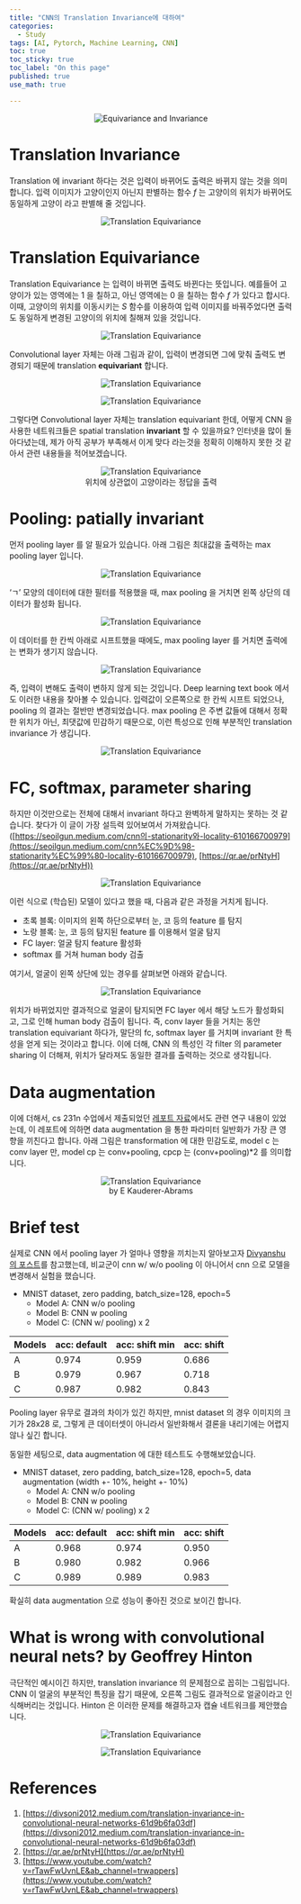 ```yaml
---
title: "CNN의 Translation Invariance에 대하여"
categories:
  - Study
tags: [AI, Pytorch, Machine Learning, CNN]
toc: true
toc_sticky: true
toc_label: "On this page"
published: true
use_math: true

---
```


<center>
<figure style="width:70%"> <img src="/Images/Study/cnn-translation/0.png" alt="Equivariance and Invariance"/>
</figure>
</center>

# Translation Invariance
Translation 에 invariant 하다는 것은 입력이 바뀌어도 출력은 바뀌지 않는 것을 의미합니다. 입력 이미지가 고양이인지 아닌지 판별하는 함수 $f$ 는 고양이의 위치가 바뀌어도 동일하게 고양이 라고 판별해 줄 것입니다.

<center>
<figure style="width:70%"> <img src="/Images/Study/cnn-translation/2.png" alt="Translation Equivariance"/>
</figure>
</center>


# Translation Equivariance

Translation Equivariance 는 입력이 바뀌면 출력도 바뀐다는 뜻입니다. 예를들어 고양이가 있는 영역에는 1 을 칠하고, 아닌 영역에는 0 을 칠하는 함수 $f$ 가 있다고 합시다. 이때, 고양이의 위치를 이동시키는 $S$ 함수를 이용하여 입력 이미지를 바꿔주었다면 출력도 동일하게 변경된 고양이의 위치에 칠해져 있을 것입니다.

<center>
<figure style="width:70%"> <img src="/Images/Study/cnn-translation/1.png" alt="Translation Equivariance"/>
</figure>
</center>

Convolutional layer 자체는 아래 그림과 같이, 입력이 변경되면 그에 맞춰 출력도 변경되기 때문에 translation **equivariant** 합니다. 

<center>
<figure style="width:70%"> <img src="/Images/Study/cnn-translation/1.gif" alt="Translation Equivariance"/>
</figure>
</center>

<center>
<figure style="width:70%"> <img src="/Images/Study/cnn-translation/3.jpg" alt="Translation Equivariance"/>
</figure>
</center>

그렇다면 Convolutional layer 자체는 translation equivariant 한데, 어떻게 CNN 을 사용한 네트워크들은 spatial translation **invariant** 할 수 있을까요? 인터넷을 많이 돌아다녔는데, 제가 아직 공부가 부족해서 이게 맞다 라는것을 정확히 이해하지 못한 것 같아서 관련 내용들을 적어보겠습니다.

<center>
<figure style="width:70%"> <img src="/Images/Study/cnn-translation/4.png" alt="Translation Equivariance"/>
<figcaption> 위치에 상관없이 고양이라는 정답을 출력 </figcaption>
</figure>
</center>

# Pooling: patially invariant

먼저 pooling layer 를 알 필요가 있습니다. 아래 그림은 최대값을 출력하는 max pooling layer 입니다. 

<center>
<figure style="width:70%"> <img src="/Images/Study/cnn-translation/5.png" alt="Translation Equivariance"/>
</figure>
</center>

‘ㄱ’ 모양의 데이터에 대한 필터를 적용했을 때, max pooling 을 거치면 왼쪽 상단의 데이터가 활성화 됩니다.

<center>
<figure style="width:70%"> <img src="/Images/Study/cnn-translation/1.jpg" alt="Translation Equivariance"/>
</figure>
</center>

이 데이터를 한 칸씩 아래로 시프트했을 때에도, max pooling layer 를 거치면 출력에는 변화가 생기지 않습니다.

<center>
<figure style="width:70%"> <img src="/Images/Study/cnn-translation/2.jpg" alt="Translation Equivariance"/>
</figure>
</center>

즉, 입력이 변해도 출력이 변하지 않게 되는 것입니다. Deep learning text book 에서도 이러한 내용을 찾아볼 수 있습니다. 입력값이 오른쪽으로 한 칸씩 시프트 되었으나, pooling 의 결과는 절반만 변경되었습니다. max pooling 은 주변 값들에 대해서 정확한 위치가 아닌, 최댓값에 민감하기 때문으로, 이런 특성으로 인해 부분적인 translation invariance 가 생깁니다.

<center>
<figure style="width:70%"> <img src="/Images/Study/cnn-translation/6.jpg" alt="Translation Equivariance"/>
</figure>
</center>

# FC, softmax, parameter sharing

하지만 이것만으로는 전체에 대해서 invariant 하다고 완벽하게 말하지는 못하는 것 같습니다. 찾다가 이 글이 가장 설득력 있어보여서 가져왔습니다. ([https://seoilgun.medium.com/cnn의-stationarity와-locality-610166700979](https://seoilgun.medium.com/cnn%EC%9D%98-stationarity%EC%99%80-locality-610166700979), [https://qr.ae/prNtyH](https://qr.ae/prNtyH))


<center>
<figure style="width:70%"> <img src="/Images/Study/cnn-translation/7.png" alt="Translation Equivariance"/>
</figure>
</center>

이런 식으로 (학습된) 모델이 있다고 했을 때, 다음과 같은 과정을 거치게 됩니다.

- 초록 블록: 이미지의 왼쪽 하단으로부터 눈, 코 등의 feature 를 탐지
- 노랑 블록: 눈, 코 등의 탐지된 feature 를 이용해서 얼굴 탐지
- FC layer: 얼굴 탐지 feature 활성화
- softmax 를 거쳐 human body 검출

여기서, 얼굴이 왼쪽 상단에 있는 경우를 살펴보면 아래와 같습니다. 


<center>
<figure style="width:70%"> <img src="/Images/Study/cnn-translation/8.png" alt="Translation Equivariance"/>
</figure>
</center>

위치가 바뀌었지만 결과적으로 얼굴이 탐지되면 FC layer 에서 해당 노드가 활성화되고, 그로 인해 human body 검출이 됩니다. 즉, conv layer 들을 거치는 동안 translation equivariant 하다가, 말단의 fc, softmax layer 를 거치며 invariant 한 특성을 얻게 되는 것이라고 합니다. 이에 더해, CNN 의 특성인 각 filter 의 parameter sharing 이 더해져, 위치가 달라져도 동일한 결과를 출력하는 것으로 생각됩니다.

# Data augmentation

이에 더해서, cs 231n 수업에서 제출되었던 [레포트 자료](https://arxiv.org/abs/1801.01450)에서도 관련 연구 내용이 있었는데, 이 레포트에 의하면 data augmentation 을 통한 파라미터 일반화가 가장 큰 영향을 끼친다고 합니다. 아래 그림은 transformation 에 대한 민감도로, model c 는 conv layer 만, model cp 는 conv+pooling, cpcp 는 (conv+pooling)*2 를 의미합니다.

<center>
<figure style="width:70%"> <img src="/Images/Study/cnn-translation/9.png" alt="Translation Equivariance"/>
<figcaption> by E Kauderer-Abrams </figcaption>
</figure>
</center>

# Brief test

실제로 CNN 에서 pooling layer 가 얼마나 영향을 끼치는지 알아보고자 [Divyanshu 의 포스트](https://divsoni2012.medium.com/translation-invariance-in-convolutional-neural-networks-61d9b6fa03df)를 참고했는데, 비교군이 cnn w/ w/o pooling 이 아니어서 cnn 으로 모델을 변경해서 실험을 했습니다.

- MNIST dataset, zero padding, batch_size=128, epoch=5
    - Model A: CNN w/o pooling
    - Model B: CNN w pooling
    - Model C: (CNN w/ pooling) x 2

| Models | acc: default | acc: shift min | acc: shift |
| --- | --- | --- | --- |
| A | 0.974 | 0.959 | 0.686 |
| B | 0.979 | 0.967 | 0.718 |
| C | 0.987 | 0.982 | 0.843 |

Pooling layer 유무로 결과의 차이가 있긴 하지만, mnist dataset 의 경우 이미지의 크기가 28x28 로, 그렇게 큰 데이터셋이 아니라서 일반화해서 결론을 내리기에는 어렵지 않나 싶긴 합니다.

동일한 세팅으로, data augmentation 에 대한 테스트도 수행해보았습니다.

- MNIST dataset, zero padding, batch_size=128, epoch=5, data augmentation (width +- 10%, height +- 10%)
    - Model A: CNN w/o pooling
    - Model B: CNN w pooling
    - Model C: (CNN w/ pooling) x 2

| Models | acc: default | acc: shift min | acc: shift |
| --- | --- | --- | --- |
| A | 0.968 | 0.974 | 0.950 |
| B | 0.980 | 0.982 | 0.966 |
| C | 0.989 | 0.989 | 0.983 |

확실히 data augmentation 으로 성능이 좋아진 것으로 보이긴 합니다.

# What is wrong with convolutional neural nets? by Geoffrey Hinton

극단적인 예시이긴 하지만, translation invariance 의 문제점으로 꼽히는 그림입니다. CNN 이 얼굴의 부분적인 특징을 잡기 때문에, 오른쪽 그림도 결과적으로 얼굴이라고 인식해버리는 것입니다. Hinton 은 이러한 문제를 해결하고자 캡슐 네트워크를 제안했습니다.

<center>
<figure style="width:70%"> <img src="/Images/Study/cnn-translation/10.png" alt="Translation Equivariance"/>
</figure>
</center>

<center>
<figure style="width:70%"> <img src="/Images/Study/cnn-translation/11.png" alt="Translation Equivariance"/>
</figure>
</center>

# References
1. [https://divsoni2012.medium.com/translation-invariance-in-convolutional-neural-networks-61d9b6fa03df](https://divsoni2012.medium.com/translation-invariance-in-convolutional-neural-networks-61d9b6fa03df)
2. [https://qr.ae/prNtyH](https://qr.ae/prNtyH)
3. [https://www.youtube.com/watch?v=rTawFwUvnLE&ab_channel=trwappers](https://www.youtube.com/watch?v=rTawFwUvnLE&ab_channel=trwappers)